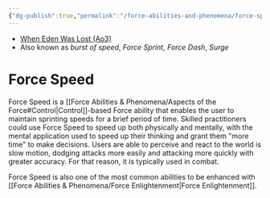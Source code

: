 ```yaml
---
{"dg-publish":true,"permalink":"/force-abilities-and-phenomena/force-speed/","tags":["universal","control","forcepower"],"noteIcon":"saber1"}
---
```


- [When Eden Was Lost (Ao3)](https://archiveofourown.org/works/19334440)
- Also known as *burst of speed*, *Force Sprint*, *Force Dash*, *Surge*
# Force Speed
Force Speed is a [[Force Abilities & Phenomena/Aspects of the Force#Control\|Control]]-based Force ability that enables the user to maintain sprinting speeds for a brief period of time. Skilled practitioners could use Force Speed to speed up both physically and mentally, with the mental application used to speed up their thinking and grant them "more time" to make decisions. Users are able to perceive and react to the world is slow motion, dodging attacks more easily and attacking more quickly with greater accuracy. For that reason, it is typically used in combat. 

Force Speed is also one of the most common abilities to be enhanced with [[Force Abilities & Phenomena/Force Enlightenment\|Force Enlightenment]]. 